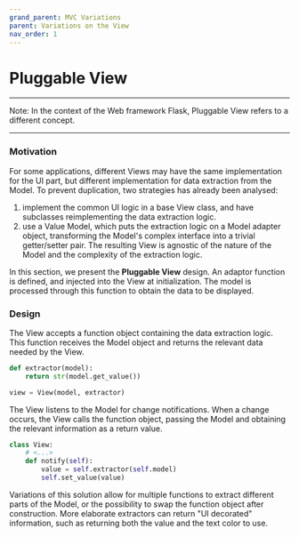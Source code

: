 ```yaml
---
grand_parent: MVC Variations
parent: Variations on the View
nav_order: 1
---
```

# Pluggable View

-----

Note: In the context of the Web framework Flask, Pluggable View refers to a different concept.

-----

### Motivation

For some applications, different Views may have the same implementation for 
the UI part, but different implementation for data extraction from the Model.
To prevent duplication, two strategies has already been analysed:

1. implement the common UI logic in a base View class, and have subclasses 
   reimplementing the data extraction logic.
2. use a Value Model, which puts the extraction logic on a Model adapter object, 
   transforming the Model's complex interface into a trivial getter/setter pair. 
   The resulting View is agnostic of the nature of the Model and the complexity 
   of the extraction logic.

In this section, we present the **Pluggable View** design. An adaptor function
is defined, and injected into the View at initialization. The model is processed
through this function to obtain the data to be displayed.

### Design

The View accepts a function object containing the data extraction logic. This
function receives the Model object and returns the relevant data needed by the
View.

```python
def extractor(model):
    return str(model.get_value())

view = View(model, extractor)
```

The View listens to the Model for change notifications. When a change occurs,
the View calls the function object, passing the Model and obtaining the relevant
information as a return value.

```python
class View:
    # <...>
    def notify(self):
        value = self.extractor(self.model)
        self.set_value(value)
```

Variations of this solution allow for multiple functions to extract 
different parts of the Model, or the possibility to swap the function 
object after construction. More elaborate extractors can return 
"UI decorated" information, such as returning both the value and the text 
color to use.
